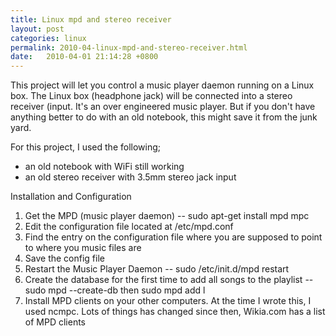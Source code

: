 ```yaml
---
title: Linux mpd and stereo receiver
layout: post
categories: linux
permalink: 2010-04-linux-mpd-and-stereo-receiver.html
date:   2010-04-01 21:14:28 +0800 
---
```


This project will let you control a music player daemon running on a Linux box. The Linux box (headphone jack) will be connected into a stereo receiver (input. It's an over engineered music player. But if you don't have anything better to do with an old notebook, this might save it from the junk yard.

For this project, I used the following;

* an old notebook with WiFi still working
* an old stereo receiver with 3.5mm stereo jack input 

Installation and Configuration

1. Get the MPD (music player daemon)  -- sudo apt-get install mpd mpc
2. Edit the configuration file located at /etc/mpd.conf
3. Find the entry on the configuration file where you are supposed to point to where you music files are
4. Save the config file
5. Restart the Music Player Daemon -- sudo /etc/init.d/mpd restart
6. Create the database for the first time to add all songs to the playlist -- sudo mpd --create-db then sudo mpd add l
7. Install MPD clients on your other computers. At the time I wrote this, I used ncmpc. Lots of things has changed since then, Wikia.com has a list of MPD clients